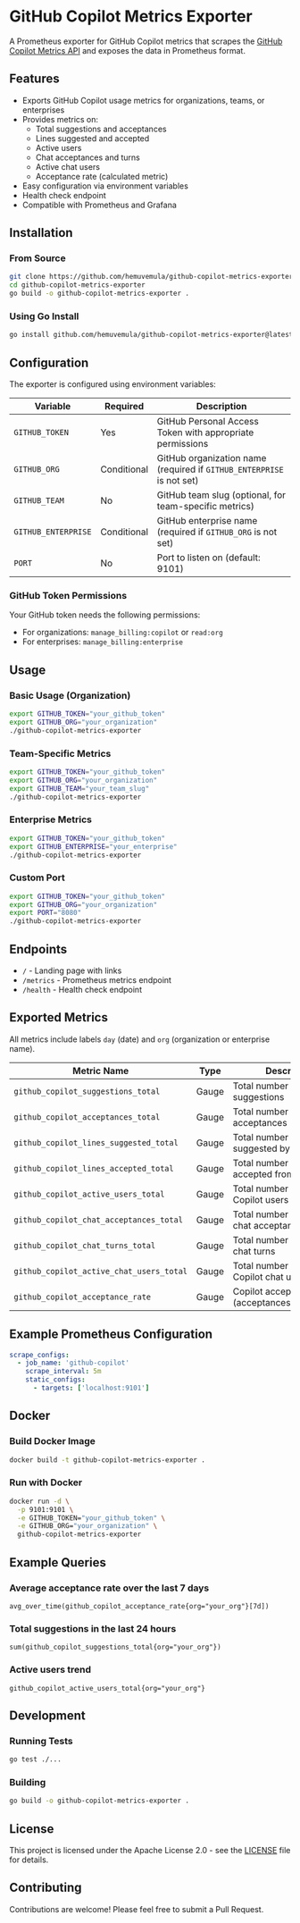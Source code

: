 # GitHub Copilot Metrics Exporter

A Prometheus exporter for GitHub Copilot metrics that scrapes the [GitHub Copilot Metrics API](https://docs.github.com/en/rest/copilot/copilot-metrics?apiVersion=2022-11-28) and exposes the data in Prometheus format.

## Features

- Exports GitHub Copilot usage metrics for organizations, teams, or enterprises
- Provides metrics on:
  - Total suggestions and acceptances
  - Lines suggested and accepted
  - Active users
  - Chat acceptances and turns
  - Active chat users
  - Acceptance rate (calculated metric)
- Easy configuration via environment variables
- Health check endpoint
- Compatible with Prometheus and Grafana

## Installation

### From Source

```bash
git clone https://github.com/hemuvemula/github-copilot-metrics-exporter.git
cd github-copilot-metrics-exporter
go build -o github-copilot-metrics-exporter .
```

### Using Go Install

```bash
go install github.com/hemuvemula/github-copilot-metrics-exporter@latest
```

## Configuration

The exporter is configured using environment variables:

| Variable | Required | Description |
|----------|----------|-------------|
| `GITHUB_TOKEN` | Yes | GitHub Personal Access Token with appropriate permissions |
| `GITHUB_ORG` | Conditional | GitHub organization name (required if `GITHUB_ENTERPRISE` is not set) |
| `GITHUB_TEAM` | No | GitHub team slug (optional, for team-specific metrics) |
| `GITHUB_ENTERPRISE` | Conditional | GitHub enterprise name (required if `GITHUB_ORG` is not set) |
| `PORT` | No | Port to listen on (default: 9101) |

### GitHub Token Permissions

Your GitHub token needs the following permissions:
- For organizations: `manage_billing:copilot` or `read:org`
- For enterprises: `manage_billing:enterprise`

## Usage

### Basic Usage (Organization)

```bash
export GITHUB_TOKEN="your_github_token"
export GITHUB_ORG="your_organization"
./github-copilot-metrics-exporter
```

### Team-Specific Metrics

```bash
export GITHUB_TOKEN="your_github_token"
export GITHUB_ORG="your_organization"
export GITHUB_TEAM="your_team_slug"
./github-copilot-metrics-exporter
```

### Enterprise Metrics

```bash
export GITHUB_TOKEN="your_github_token"
export GITHUB_ENTERPRISE="your_enterprise"
./github-copilot-metrics-exporter
```

### Custom Port

```bash
export GITHUB_TOKEN="your_github_token"
export GITHUB_ORG="your_organization"
export PORT="8080"
./github-copilot-metrics-exporter
```

## Endpoints

- `/` - Landing page with links
- `/metrics` - Prometheus metrics endpoint
- `/health` - Health check endpoint

## Exported Metrics

All metrics include labels `day` (date) and `org` (organization or enterprise name).

| Metric Name | Type | Description |
|-------------|------|-------------|
| `github_copilot_suggestions_total` | Gauge | Total number of Copilot suggestions |
| `github_copilot_acceptances_total` | Gauge | Total number of Copilot acceptances |
| `github_copilot_lines_suggested_total` | Gauge | Total number of lines suggested by Copilot |
| `github_copilot_lines_accepted_total` | Gauge | Total number of lines accepted from Copilot |
| `github_copilot_active_users_total` | Gauge | Total number of active Copilot users |
| `github_copilot_chat_acceptances_total` | Gauge | Total number of Copilot chat acceptances |
| `github_copilot_chat_turns_total` | Gauge | Total number of Copilot chat turns |
| `github_copilot_active_chat_users_total` | Gauge | Total number of active Copilot chat users |
| `github_copilot_acceptance_rate` | Gauge | Copilot acceptance rate (acceptances/suggestions) |

## Example Prometheus Configuration

```yaml
scrape_configs:
  - job_name: 'github-copilot'
    scrape_interval: 5m
    static_configs:
      - targets: ['localhost:9101']
```

## Docker

### Build Docker Image

```bash
docker build -t github-copilot-metrics-exporter .
```

### Run with Docker

```bash
docker run -d \
  -p 9101:9101 \
  -e GITHUB_TOKEN="your_github_token" \
  -e GITHUB_ORG="your_organization" \
  github-copilot-metrics-exporter
```

## Example Queries

### Average acceptance rate over the last 7 days
```promql
avg_over_time(github_copilot_acceptance_rate{org="your_org"}[7d])
```

### Total suggestions in the last 24 hours
```promql
sum(github_copilot_suggestions_total{org="your_org"})
```

### Active users trend
```promql
github_copilot_active_users_total{org="your_org"}
```

## Development

### Running Tests

```bash
go test ./...
```

### Building

```bash
go build -o github-copilot-metrics-exporter .
```

## License

This project is licensed under the Apache License 2.0 - see the [LICENSE](LICENSE) file for details.

## Contributing

Contributions are welcome! Please feel free to submit a Pull Request.
